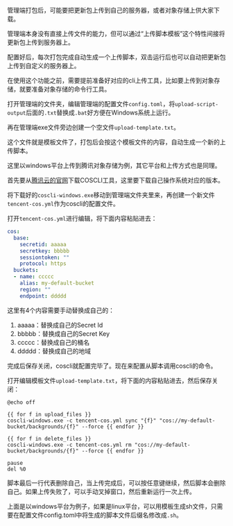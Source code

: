 管理端打包后，可能要把更新包上传到自己的服务器，或者对象存储上供大家下载。

管理端本身没有直接上传文件的能力，但可以通过“上传脚本模板”这个特性间接将更新包上传到服务器上。

配置好后，每次打包完成自动生成一个上传脚本，双击运行后也可以自动把更新包上传到自定义的服务器上。

在使用这个功能之前，需要提前准备好对应的cli上传工具，比如要上传到对象存储，就要准备对象存储的命令行工具。

打开管理端的文件夹，编辑管理端的配置文件`config.toml`，将`upload-script-output`后面的`.txt`替换成`.bat`好方便在Windows系统上运行。

再在管理端exe文件旁边创建一个空文件`upload-template.txt`。

这个文件就是模板文件了，打包后会按这个模板文件的内容，自动生成一个新的上传脚本。

这里以windows平台上传到腾讯对象存储为例，其它平台和上传方式也是同理。

首先要从[腾讯云的官网](https://cloud.tencent.com/document/product/436/63144)下载COSCLI工具，这里要下载自己操作系统对应的版本。

将下载好的`coscli-windows.exe`移动到管理端文件夹里来，再创建一个新文件`tencent-cos.yml`作为coscli的配置文件。

打开`tencent-cos.yml`进行编辑，将下面内容粘贴进去：

```yaml
cos:
  base:
    secretid: aaaaa
    secretkey: bbbbb
    sessiontoken: ""
    protocol: https
  buckets:
  - name: ccccc
    alias: my-default-bucket
    region: ""
    endpoint: ddddd
```

这里有4个内容需要手动替换成自己的：

1. aaaaa：替换成自己的Secret Id
2. bbbbb：替换成自己的Secret Key
3. ccccc：替换成自己的桶名
4. ddddd：替换成自己的地域

完成后保存关闭，coscli就配置完毕了。现在来配置从脚本调用coscli的命令。

打开编辑模板文件`upload-template.txt`，将下面的内容粘贴进去，然后保存关闭：

```batch
@echo off

{{ for f in upload_files }}
coscli-windows.exe -c tencent-cos.yml sync "{f}" "cos://my-default-bucket/backgrounds/{f}" --force {{ endfor }}

{{ for f in delete_files }}
coscli-windows.exe -c tencent-cos.yml rm "cos://my-default-bucket/backgrounds/{f}" --force {{ endfor }}

pause
del %0
```

脚本最后一行代表删除自己，当上传完成后，可以按任意键继续，然后脚本会删除自己。如果上传失败了，可以手动叉掉窗口，然后重新运行一次上传。

上面是以windows平台为例子，如果是linux平台，可以用模板生成sh文件，只需要在配置文件config.toml中将生成的脚本文件后缀名修改成`.sh`。